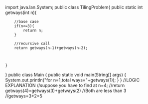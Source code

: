 import java.lan.System;
public class TilingProblem{
    public static int getways(int n){
        
        //base case
        if(n<=3){
            return n;
        }
        
        //recursive call
        return getways(n-1)+getways(n-2);
        
    
            
    }
}
public class Main
{
	public static void main(String[] args) {
		System.out.println("for n=1,total ways="+getways(1));
	}
}
//LOGIC EXPLANATION
//suppose you have to find at n=4;
//return getways(4)=getways(3)+getways(2)
//Both are less than 3
//getways=3+2=5

